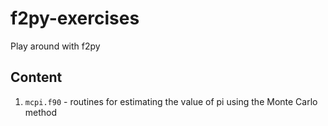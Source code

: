 # f2py-exercises
Play around with f2py

## Content

1. `mcpi.f90` - routines for estimating the value of pi using the Monte Carlo method
